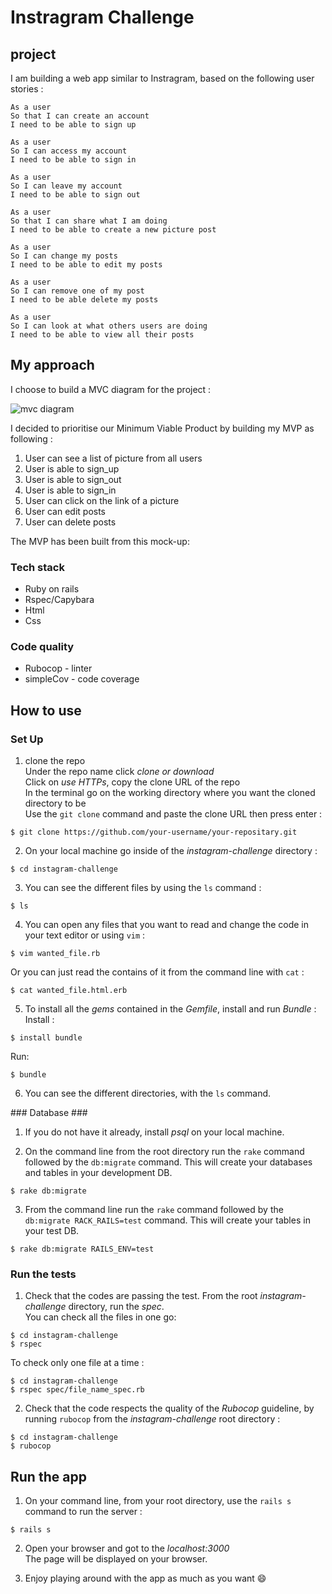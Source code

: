 # Instragram Challenge #

## project ##

I am building a web app similar to Instragram, based on the following user stories :

```
As a user
So that I can create an account
I need to be able to sign up
```
```
As a user
So I can access my account
I need to be able to sign in
```
```
As a user
So I can leave my account
I need to be able to sign out
```
```
As a user
So that I can share what I am doing
I need to be able to create a new picture post
```
```
As a user
So I can change my posts
I need to be able to edit my posts
```
```
As a user
So I can remove one of my post
I need to be able delete my posts
```
```
As a user
So I can look at what others users are doing
I need to be able to view all their posts
```
## My approach ##

I choose to build a MVC diagram for the project :

![mvc diagram]()

I decided to prioritise our Minimum Viable Product by building my MVP as following :<br/>

1. User can see a list of picture from all users
2. User is able to sign_up
3. User is able to sign_out
4. User is able to sign_in
5. User can click on the link of a picture
6. User can edit posts
7. User can delete posts<br/>

The MVP has been built from this mock-up:

<!-- ![acebook-mockup](https://user-images.githubusercontent.com/43742795/52222653-ea73a480-289b-11e9-9f3a-b8ec15b4699a.png) -->

### Tech stack ###

* Ruby on rails
* Rspec/Capybara
* Html
* Css

### Code quality ###

* Rubocop - linter
* simpleCov - code coverage

## How to use ##

### Set Up ###

1. clone the repo<br/>
Under the repo name click *clone or download*<br/>
Click on *use HTTPs*, copy the clone URL of the repo<br/>
In the terminal go on the working directory where you want the cloned directory to be<br/>
Use the `git clone` command and paste the clone URL then press enter :

```shell
$ git clone https://github.com/your-username/your-repositary.git
```

2. On your local machine go inside of the *instagram-challenge* directory :

```shell
$ cd instagram-challenge
```
3. You can see the different files by using the `ls` command :<br/>

```shell
$ ls
```

4. You can open any files that you want to read and change the code in your text editor or using `vim` :

```shell
$ vim wanted_file.rb
```
Or you can just read the contains of it from the command line with `cat` :

```shell
$ cat wanted_file.html.erb
```
5. To install all the *gems* contained in the *Gemfile*, install and run *Bundle* :
Install :

```shell
$ install bundle
```
Run:

```shell
$ bundle
```
6. You can see the different directories, with the `ls` command.

### Database ###

1. If you do not have it already, install *psql* on your local machine.

2. On the command line from the root directory run the `rake` command followed by the `db:migrate` command. This will create your databases and tables in your development DB.<br/>

```shell
$ rake db:migrate
```

3. From the command line run the `rake` command followed by the `db:migrate RACK_RAILS=test` command. This will create your tables in your test DB.<br/>

```shell
$ rake db:migrate RAILS_ENV=test
```
### Run the tests ###

1. Check that the codes are passing the test. From the root *instagram-challenge* directory, run the *spec*.<br/>
You can check all the files in one go:

```shell
$ cd instagram-challenge
$ rspec
```
To check only one file at a time :

```shell
$ cd instagram-challenge
$ rspec spec/file_name_spec.rb
```

2. Check that the code respects the quality of the *Rubocop* guideline, by running `rubocop` from the *instagram-challenge* root directory :

```shell
$ cd instagram-challenge
$ rubocop
```

## Run the app ##

1. On your command line, from your root directory, use the `rails s` command to run the server :

```shell
$ rails s
```

2. Open your browser and got to the *localhost:3000* <br/>
The page will be displayed on your browser.

3. Enjoy playing around with the app as much as you want :smile:
